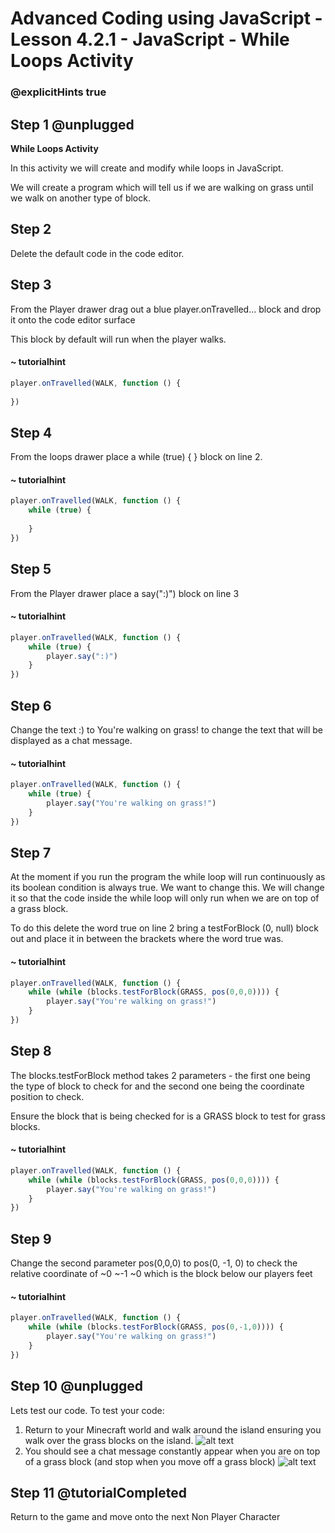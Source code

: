 # Advanced Coding using JavaScript - Lesson 4.2.1 - JavaScript - While Loops Activity

### @explicitHints true


## Step 1 @unplugged
**While Loops Activity**

In this activity we will create and modify while loops in JavaScript.

We will create a program which will tell us if we are walking on grass until we walk on another type of block.

## Step 2
Delete the default code in the code editor.

## Step 3 
From the Player drawer drag out a blue player.onTravelled... block and drop it onto the code editor surface

This block by default will run when the player walks.

#### ~ tutorialhint
```javascript
player.onTravelled(WALK, function () {
	
})
```

## Step 4 
From the loops drawer place a while (true) { } block on line 2.
#### ~ tutorialhint
```javascript
player.onTravelled(WALK, function () {
	while (true) {
    	
    }
})
```

## Step 5
From the Player drawer place a say(":)") block on line 3
#### ~ tutorialhint
```javascript
player.onTravelled(WALK, function () {
	while (true) {
        player.say(":)")	
    }
})
```

## Step 6 
Change the text :) to You're walking on grass! to change the text that will be displayed as a chat message.
#### ~ tutorialhint
```javascript
player.onTravelled(WALK, function () {
	while (true) {
        player.say("You're walking on grass!")	
    }
})
```

## Step 7 
At the moment if you run the program the while loop will run continuously as its boolean condition is always true. We want to change this. We will change it so that the code inside the while loop will only run when we are on top of a grass block.

To do this delete the word true on line 2 bring a testForBlock (0, null) block out and place it in between the brackets where the word true was.
#### ~ tutorialhint
```javascript
player.onTravelled(WALK, function () {
	while (while (blocks.testForBlock(GRASS, pos(0,0,0)))) {
        player.say("You're walking on grass!")	
    }
})
```
## Step 8 
The blocks.testForBlock method takes 2 parameters - the first one being the type of block to check for and the second one being the coordinate position to check.

Ensure the block that is being checked for is a GRASS block to test for grass blocks.
#### ~ tutorialhint
```javascript
player.onTravelled(WALK, function () {
	while (while (blocks.testForBlock(GRASS, pos(0,0,0)))) {
        player.say("You're walking on grass!")	
    }
})
```
## Step 9 
Change the second parameter pos(0,0,0) to pos(0, -1, 0) to check the relative coordinate of ~0 ~-1 ~0 which is the block below our players feet
#### ~ tutorialhint
```javascript
player.onTravelled(WALK, function () {
	while (while (blocks.testForBlock(GRASS, pos(0,-1,0)))) {
        player.say("You're walking on grass!")	
    }
})
```

## Step 10 @unplugged
Lets test our code.
To test your code:
1. Return to your Minecraft world and walk around the island ensuring you walk over the grass blocks on the island.
![alt text](https://advancedjs.codingcredentials.com/Lesson4/4.2.1/images/1.jpg?raw=true "Test")
2. You should see a chat message constantly appear when you are on top of a grass block (and stop when you move off a grass block)
![alt text](https://advancedjs.codingcredentials.com/Lesson4/4.2.1/images/2.jpg?raw=true "Test")

## Step 11 @tutorialCompleted
Return to the game and move onto the next Non Player Character
